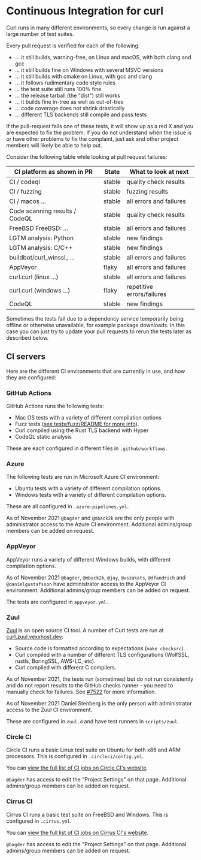 <!--
Copyright (C) Daniel Stenberg, <daniel@haxx.se>, et al.

SPDX-License-Identifier: curl
-->

# Continuous Integration for curl

Curl runs in many different environments, so every change is run against a large
number of test suites.

Every pull request is verified for each of the following:

 - ... it still builds, warning-free, on Linux and macOS, with both
   clang and gcc
 - ... it still builds fine on Windows with several MSVC versions
 - ... it still builds with cmake on Linux, with gcc and clang
 - ... it follows rudimentary code style rules
 - ... the test suite still runs 100% fine
 - ... the release tarball (the "dist") still works
 - ... it builds fine in-tree as well as out-of-tree
 - ... code coverage does not shrink drastically
 - ... different TLS backends still compile and pass tests

If the pull-request fails one of these tests, it will show up as a red X and
you are expected to fix the problem. If you do not understand when the issue is
or have other problems to fix the complaint, just ask and other project
members will likely be able to help out.

Consider the following table while looking at pull request failures:

 | CI platform as shown in PR          | State  | What to look at next       |
 | ----------------------------------- | ------ | -------------------------- |
 | CI / codeql                         | stable | quality check results      |
 | CI / fuzzing                        | stable | fuzzing results            |
 | CI / macos ...                      | stable | all errors and failures    |
 | Code scanning results / CodeQL      | stable | quality check results      |
 | FreeBSD FreeBSD: ...                | stable | all errors and failures    |
 | LGTM analysis: Python               | stable | new findings               |
 | LGTM analysis:  C/C++               | stable | new findings               |
 | buildbot/curl_winssl_ ...           | stable | all errors and failures    |
 | AppVeyor                            | flaky  | all errors and failures    |
 | curl.curl (linux ...)               | stable | all errors and failures    |
 | curl.curl (windows ...)             | flaky  | repetitive errors/failures |
 | CodeQL                              | stable | new findings               |

Sometimes the tests fail due to a dependency service temporarily being offline
or otherwise unavailable, for example package downloads. In this case you can
just try to update your pull requests to rerun the tests later as described
below.

## CI servers

Here are the different CI environments that are currently in use, and how they
are configured:

### GitHub Actions

GitHub Actions runs the following tests:

- Mac OS tests with a variety of different compilation options
- Fuzz tests ([see tests/fuzz/README for
    more info](https://github.com/curl/curl/blob/master/tests/fuzz/README)).
- Curl compiled using the Rust TLS backend with Hyper
- CodeQL static analysis

These are each configured in different files in `.github/workflows`.

### Azure

The following tests are run in Microsoft Azure CI environment:

- Ubuntu tests with a variety of different compilation options.
- Windows tests with a variety of different compilation options.

These are all configured in `.azure-pipelines.yml`.

As of November 2021 `@bagder` and `@mback2k` are the only people with
administrator access to the Azure CI environment. Additional admins/group
members can be added on request.

### AppVeyor

AppVeyor runs a variety of different Windows builds, with different compilation
options.

As of November 2021 `@bagder`, `@mback2k`, `@jay`, `@vszakats`, `@dfandrich`
and `@danielgustafsson` have administrator access to the AppVeyor CI
environment.  Additional admins/group members can be added on request.

The tests are configured in `appveyor.yml`.

### Zuul

[Zuul](https://zuul-ci.org/) is an open source CI tool. A number of Curl tests
are run at [curl.zuul.vexxhost.dev](https://curl.zuul.vexxhost.dev/builds):

- Source code is formatted according to expectations (`make checksrc`).
- Curl compiled with a number of different TLS configurations (WolfSSL, rustls,
BoringSSL, AWS-LC, etc).
- Curl compiled with different C compilers.

As of November 2021, the tests run (sometimes) but do not run consistently and
do not report results to the GitHub checks runner - you need to manually check
for failures. See [#7522](https://github.com/curl/curl/issues/7522) for more
information.

As of November 2021 Daniel Stenberg is the only person with administrator
access to the Zuul CI environment.

These are configured in `zuul.d` and have test runners in `scripts/zuul`.

### Circle CI

Circle CI runs a basic Linux test suite on Ubuntu for both x86 and ARM
processors. This is configured in `.circleci/config.yml`.

You can [view the full list of CI jobs on Circle CI's
website](https://app.circleci.com/pipelines/github/curl/curl).

`@bagder` has access to edit the "Project Settings" on that page. Additional
admins/group members can be added on request.

### Cirrus CI

Cirrus CI runs a basic test suite on FreeBSD and Windows. This is configured in
`.cirrus.yml`.

You can [view the full list of CI jobs on Cirrus CI's
website](https://cirrus-ci.com/github/curl/curl).

`@bagder` has access to edit the "Project Settings" on that page. Additional
admins/group members can be added on request.
